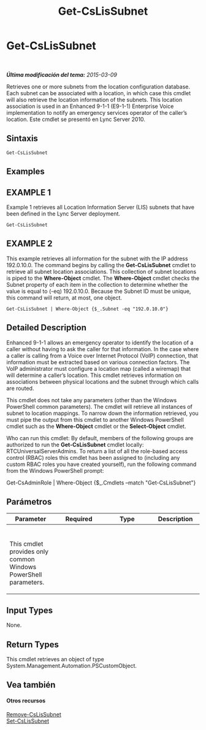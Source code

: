 ﻿---
title: Get-CsLisSubnet
TOCTitle: Get-CsLisSubnet
ms:assetid: 670b50b9-a5ab-4b70-bdb9-bdf3c1b09d0b
ms:mtpsurl: https://technet.microsoft.com/es-es/library/Gg398473(v=OCS.15)
ms:contentKeyID: 48275503
ms.date: 01/07/2017
mtps_version: v=OCS.15
ms.translationtype: HT
---

# Get-CsLisSubnet

 

_**Última modificación del tema:** 2015-03-09_

Retrieves one or more subnets from the location configuration database. Each subnet can be associated with a location, in which case this cmdlet will also retrieve the location information of the subnets. This location association is used in an Enhanced 9-1-1 (E9-1-1) Enterprise Voice implementation to notify an emergency services operator of the caller’s location. Este cmdlet se presentó en Lync Server 2010.

## Sintaxis

    Get-CsLisSubnet

## Examples

## EXAMPLE 1

Example 1 retrieves all Location Information Server (LIS) subnets that have been defined in the Lync Server deployment.

    Get-CsLisSubnet

## EXAMPLE 2

This example retrieves all information for the subnet with the IP address 192.0.10.0. The command begins by calling the **Get-CsLisSubnet** cmdlet to retrieve all subnet location associations. This collection of subnet locations is piped to the **Where-Object** cmdlet. The **Where-Object** cmdlet checks the Subnet property of each item in the collection to determine whether the value is equal to (-eq) 192.0.10.0. Because the Subnet ID must be unique, this command will return, at most, one object.

    Get-CsLisSubnet | Where-Object {$_.Subnet -eq "192.0.10.0"}

## Detailed Description

Enhanced 9-1-1 allows an emergency operator to identify the location of a caller without having to ask the caller for that information. In the case where a caller is calling from a Voice over Internet Protocol (VoIP) connection, that information must be extracted based on various connection factors. The VoIP administrator must configure a location map (called a wiremap) that will determine a caller’s location. This cmdlet retrieves information on associations between physical locations and the subnet through which calls are routed.

This cmdlet does not take any parameters (other than the Windows PowerShell common parameters). The cmdlet will retrieve all instances of subnet to location mappings. To narrow down the information retrieved, you must pipe the output from this cmdlet to another Windows PowerShell cmdlet such as the **Where-Object** cmdlet or the **Select-Object** cmdlet.

Who can run this cmdlet: By default, members of the following groups are authorized to run the **Get-CsLisSubnet** cmdlet locally: RTCUniversalServerAdmins. To return a list of all the role-based access control (RBAC) roles this cmdlet has been assigned to (including any custom RBAC roles you have created yourself), run the following command from the Windows PowerShell prompt:

Get-CsAdminRole | Where-Object {$\_.Cmdlets –match "Get-CsLisSubnet"}

## Parámetros


<table>
<colgroup>
<col style="width: 25%" />
<col style="width: 25%" />
<col style="width: 25%" />
<col style="width: 25%" />
</colgroup>
<thead>
<tr class="header">
<th>Parameter</th>
<th>Required</th>
<th>Type</th>
<th>Description</th>
</tr>
</thead>
<tbody>
<tr class="odd">
<td><p></p></td>
<td><p></p></td>
<td><p></p></td>
<td><p></p></td>
</tr>
<tr class="even">
<td><p>This cmdlet provides only common Windows PowerShell parameters.</p></td>
<td><p></p></td>
<td><p></p></td>
<td> </td>
</tr>
</tbody>
</table>


## Input Types

None.

## Return Types

This cmdlet retrieves an object of type System.Management.Automation.PSCustomObject.

## Vea también

#### Otros recursos

[Remove-CsLisSubnet](remove-cslissubnet.md)  
[Set-CsLisSubnet](set-cslissubnet.md)

